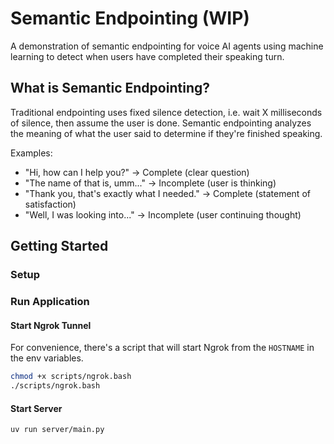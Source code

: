 # Semantic Endpointing (WIP)

A demonstration of semantic endpointing for voice AI agents using machine learning to detect when users have completed their speaking turn.

## What is Semantic Endpointing?

Traditional endpointing uses fixed silence detection, i.e. wait X milliseconds of silence, then assume the user is done. Semantic endpointing analyzes the meaning of what the user said to determine if they're finished speaking.

Examples:

- "Hi, how can I help you?" → Complete (clear question)
- "The name of that is, umm..." → Incomplete (user is thinking)
- "Thank you, that's exactly what I needed." → Complete (statement of satisfaction)
- "Well, I was looking into..." → Incomplete (user continuing thought)

## Getting Started

### Setup

### Run Application

#### Start Ngrok Tunnel

For convenience, there's a script that will start Ngrok from the `HOSTNAME` in the env variables.

```bash
chmod +x scripts/ngrok.bash
./scripts/ngrok.bash
```

#### Start Server

```bash
uv run server/main.py
```
